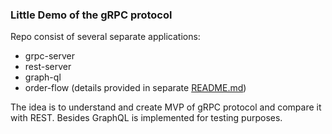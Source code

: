 ### Little Demo of the gRPC protocol

Repo consist of several separate applications:
* grpc-server
* rest-server
* graph-ql
* order-flow (details provided in separate [README.md](order-flow/README.md))

The idea is to understand and create MVP of gRPC protocol and compare it with REST.
Besides GraphQL is implemented for testing purposes. 
